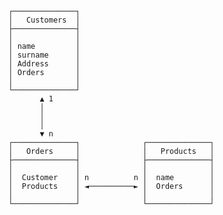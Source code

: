 

      ┌──────────────┐
      │   Customers  │
      ├──────────────┤
      │              │
      │ name         │
      │ surname      │
      │ Address      │
      │ Orders       │
      │              │
      └──────────────┘
             ▲ 1
             │
             │
             │
             ▼ n
      ┌──────────────┐              ┌──────────────┐
      │   Orders     │              │   Products   │
      ├──────────────┤              ├──────────────┤
      │              │              │              │
      │  Customer    │ n          n │  name        │
      │  Products    │ ◄──────────► │  Orders      │
      │              │              │              │
      └──────────────┘              └──────────────┘





